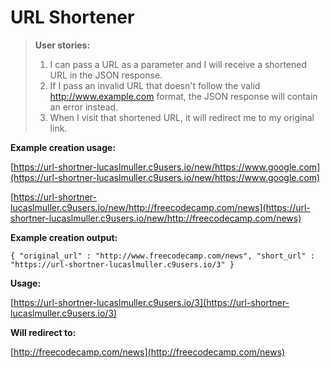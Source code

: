 # URL Shortener

> **User stories:**
>
> 1) I can pass a URL as a parameter and I will receive a shortened URL in the JSON response.  
> 2) If I pass an invalid URL that doesn't follow the valid http://www.example.com format, the JSON response will contain an error instead.  
> 3) When I visit that shortened URL, it will redirect me to my original link.

**Example creation usage:**  

[https://url-shortner-lucaslmuller.c9users.io/new/https://www.google.com](https://url-shortner-lucaslmuller.c9users.io/new/https://www.google.com)

[https://url-shortner-lucaslmuller.c9users.io/new/http://freecodecamp.com/news](https://url-shortner-lucaslmuller.c9users.io/new/http://freecodecamp.com/news)  

**Example creation output:**  

`{ "original_url" : "http://www.freecodecamp.com/news", "short_url" : "https://url-shortner-lucaslmuller.c9users.io/3" }`  

**Usage:**  

[https://url-shortner-lucaslmuller.c9users.io/3](https://url-shortner-lucaslmuller.c9users.io/3)  

**Will redirect to:**  

[http://freecodecamp.com/news](http://freecodecamp.com/news)